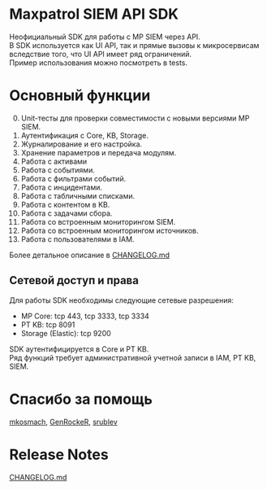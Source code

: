# Maxpatrol SIEM API SDK
Неофициальный SDK для работы с MP SIEM через API.  
В SDK используется как UI API, так и прямые вызовы к микросервисам вследствие того, что UI API имеет ряд ограничений.  
Пример использования можно посмотреть в tests.

# Основный функции
0. Unit-тесты для проверки совместимости с новыми версиями MP SIEM.
1. Аутентификация с Core, KB, Storage.
2. Журналирование и его настройка.
3. Хранение параметров и передача модулям.
4. Работа с активами
5. Работа с событиями.
6. Работа с фильтрами событий.
7. Работа с инцидентами.
8. Работа с табличными списками.
9. Работа с контентом в KB.
10. Работа с задачами сбора.
11. Работа со встроенным мониторингом SIEM.
12. Работа со встроенным мониторингом источников.
13. Работа с пользователями в IAM.

Более детальное описание в [CHANGELOG.md](CHANGELOG.md)

## Сетевой доступ и права
Для работы SDK необходимы следующие сетевые разрешения:
- MP Core: tcp 443, tcp 3333, tcp 3334
- PT KB: tcp 8091
- Storage (Elastic): tcp 9200

SDK аутентифицируется в Core и PT KB.  
Ряд функций требует административной учетной записи в IAM, PT KB, SIEM.

# Спасибо за помощь
[mkosmach](https://github.com/mkosmach), [GenRockeR](https://github.com/GenRockeR), [srublev](https://github.com/srublev)


# Release Notes
[CHANGELOG.md](CHANGELOG.md)

